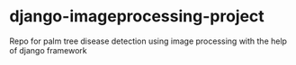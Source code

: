 # django-imageprocessing-project
Repo for palm tree disease detection using image processing with the help of django framework
